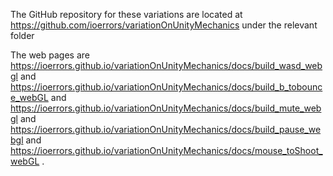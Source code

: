 
<p>The GitHub repository for these variations are located at <a href="https://github.com/ioerrors/variationOnUnityMechanics">https://github.com/ioerrors/variationOnUnityMechanics</a> under the relevant folder</p>

<p>The web pages are 
<a href="https://ioerrors.github.io/variationOnUnityMechanics/docs/build_wasd_webgl">https://ioerrors.github.io/variationOnUnityMechanics/docs/build_wasd_webgl</a>
and <a href="https://ioerrors.github.io/variationOnUnityMechanics/docs/build_b_tobounce_webGL">https://ioerrors.github.io/variationOnUnityMechanics/docs/build_b_tobounce_webGL</a>
and <a href="https://ioerrors.github.io/variationOnUnityMechanics/docs/build_mute_webgl">https://ioerrors.github.io/variationOnUnityMechanics/docs/build_mute_webgl</a> 
and <a href="https://ioerrors.github.io/variationOnUnityMechanics/docs/build_pause_webgl">https://ioerrors.github.io/variationOnUnityMechanics/docs/build_pause_webgl</a> 
and <a href="https://ioerrors.github.io/variationOnUnityMechanics/docs/mouse_toShoot_webGL">https://ioerrors.github.io/variationOnUnityMechanics/docs/mouse_toShoot_webGL</a> .</p>
